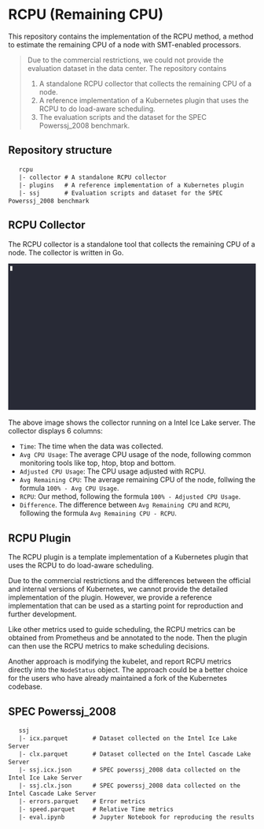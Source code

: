 # RCPU (Remaining CPU)

This repository contains the implementation of the RCPU method, a method to estimate the remaining CPU of a node with SMT-enabled processors.

> Due to the commercial restrictions, we could not provide the evaluation dataset in the data center.
> The repository contains 
> 1. A standalone RCPU collector that collects the remaining CPU of a node.
> 2. A reference implementation of a Kubernetes plugin that uses the RCPU to do load-aware scheduling.
> 3. The evaluation scripts and the dataset for the SPEC Powerssj_2008 benchmark.

## Repository structure

```
   rcpu
   |- collector # A standalone RCPU collector
   |- plugins   # A reference implementation of a Kubernetes plugin
   |- ssj       # Evaluation scripts and dataset for the SPEC Powerssj_2008 benchmark
```

## RCPU Collector

The RCPU collector is a standalone tool that collects the remaining CPU of a node. The collector is written in Go.

![RCPU Collector](
    ./collector/rcpu.gif
)

The above image shows the collector running on a Intel Ice Lake server.
The collector displays 6 columns:
* `Time`: The time when the data was collected.
* `Avg CPU Usage`: The average CPU usage of the node, following common monitoring tools like top, htop, btop and bottom.
* `Adjusted CPU Usage`: The CPU usage adjusted with RCPU.
* `Avg Remaining CPU`: The average remaining CPU of the node, follwing the formula `100% - Avg CPU Usage`.
* `RCPU`: Our method, following the formula `100% - Adjusted CPU Usage`.
* `Difference`. The difference between `Avg Remaining CPU` and `RCPU`, following the formula `Avg Remaining CPU - RCPU`.

## RCPU Plugin

The RCPU plugin is a template implementation of a Kubernetes plugin that uses the RCPU to do load-aware scheduling.

Due to the commercial restrictions and the differences between the official and internal versions of Kubernetes, we cannot provide the detailed implementation of the plugin.
However, we provide a reference implementation that can be used as a starting point for reproduction and further development.

Like other metrics used to guide scheduling, the RCPU metrics can be obtained from Prometheus and be annotated to the node.
Then the plugin can then use the RCPU metrics to make scheduling decisions.

Another approach is modifying the kubelet, and report RCPU metrics directly into the `NodeStatus` object.
The approach could be a better choice for the users who have already maintained a fork of the Kubernetes codebase.

## SPEC Powerssj_2008

```
   ssj
   |- icx.parquet       # Dataset collected on the Intel Ice Lake Server
   |- clx.parquet       # Dataset collected on the Intel Cascade Lake Server
   |- ssj.icx.json      # SPEC powerssj_2008 data collected on the Intel Ice Lake Server
   |- ssj.clx.json      # SPEC powerssj_2008 data collected on the Intel Cascade Lake Server
   |- errors.parquet    # Error metrics
   |- speed.parquet     # Relative Time metrics
   |- eval.ipynb        # Jupyter Notebook for reproducing the results
```